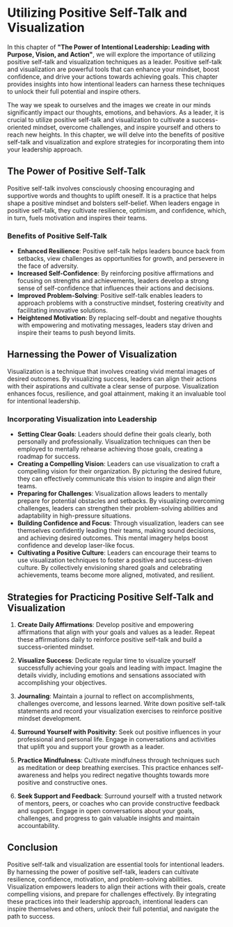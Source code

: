 Utilizing Positive Self-Talk and Visualization
=======================================================

In this chapter of **"The Power of Intentional Leadership: Leading with Purpose, Vision, and Action"**, we will explore the importance of utilizing positive self-talk and visualization techniques as a leader. Positive self-talk and visualization are powerful tools that can enhance your mindset, boost confidence, and drive your actions towards achieving goals. This chapter provides insights into how intentional leaders can harness these techniques to unlock their full potential and inspire others.



The way we speak to ourselves and the images we create in our minds significantly impact our thoughts, emotions, and behaviors. As a leader, it is crucial to utilize positive self-talk and visualization to cultivate a success-oriented mindset, overcome challenges, and inspire yourself and others to reach new heights. In this chapter, we will delve into the benefits of positive self-talk and visualization and explore strategies for incorporating them into your leadership approach.

The Power of Positive Self-Talk
-------------------------------

Positive self-talk involves consciously choosing encouraging and supportive words and thoughts to uplift oneself. It is a practice that helps shape a positive mindset and bolsters self-belief. When leaders engage in positive self-talk, they cultivate resilience, optimism, and confidence, which, in turn, fuels motivation and inspires their teams.

### Benefits of Positive Self-Talk

* **Enhanced Resilience**: Positive self-talk helps leaders bounce back from setbacks, view challenges as opportunities for growth, and persevere in the face of adversity.
* **Increased Self-Confidence**: By reinforcing positive affirmations and focusing on strengths and achievements, leaders develop a strong sense of self-confidence that influences their actions and decisions.
* **Improved Problem-Solving**: Positive self-talk enables leaders to approach problems with a constructive mindset, fostering creativity and facilitating innovative solutions.
* **Heightened Motivation**: By replacing self-doubt and negative thoughts with empowering and motivating messages, leaders stay driven and inspire their teams to push beyond limits.

Harnessing the Power of Visualization
-------------------------------------

Visualization is a technique that involves creating vivid mental images of desired outcomes. By visualizing success, leaders can align their actions with their aspirations and cultivate a clear sense of purpose. Visualization enhances focus, resilience, and goal attainment, making it an invaluable tool for intentional leadership.

### Incorporating Visualization into Leadership

* **Setting Clear Goals**: Leaders should define their goals clearly, both personally and professionally. Visualization techniques can then be employed to mentally rehearse achieving those goals, creating a roadmap for success.
* **Creating a Compelling Vision**: Leaders can use visualization to craft a compelling vision for their organization. By picturing the desired future, they can effectively communicate this vision to inspire and align their teams.
* **Preparing for Challenges**: Visualization allows leaders to mentally prepare for potential obstacles and setbacks. By visualizing overcoming challenges, leaders can strengthen their problem-solving abilities and adaptability in high-pressure situations.
* **Building Confidence and Focus**: Through visualization, leaders can see themselves confidently leading their teams, making sound decisions, and achieving desired outcomes. This mental imagery helps boost confidence and develop laser-like focus.
* **Cultivating a Positive Culture**: Leaders can encourage their teams to use visualization techniques to foster a positive and success-driven culture. By collectively envisioning shared goals and celebrating achievements, teams become more aligned, motivated, and resilient.

Strategies for Practicing Positive Self-Talk and Visualization
--------------------------------------------------------------

1. **Create Daily Affirmations**: Develop positive and empowering affirmations that align with your goals and values as a leader. Repeat these affirmations daily to reinforce positive self-talk and build a success-oriented mindset.

2. **Visualize Success**: Dedicate regular time to visualize yourself successfully achieving your goals and leading with impact. Imagine the details vividly, including emotions and sensations associated with accomplishing your objectives.

3. **Journaling**: Maintain a journal to reflect on accomplishments, challenges overcome, and lessons learned. Write down positive self-talk statements and record your visualization exercises to reinforce positive mindset development.

4. **Surround Yourself with Positivity**: Seek out positive influences in your professional and personal life. Engage in conversations and activities that uplift you and support your growth as a leader.

5. **Practice Mindfulness**: Cultivate mindfulness through techniques such as meditation or deep breathing exercises. This practice enhances self-awareness and helps you redirect negative thoughts towards more positive and constructive ones.

6. **Seek Support and Feedback**: Surround yourself with a trusted network of mentors, peers, or coaches who can provide constructive feedback and support. Engage in open conversations about your goals, challenges, and progress to gain valuable insights and maintain accountability.

Conclusion
----------

Positive self-talk and visualization are essential tools for intentional leaders. By harnessing the power of positive self-talk, leaders can cultivate resilience, confidence, motivation, and problem-solving abilities. Visualization empowers leaders to align their actions with their goals, create compelling visions, and prepare for challenges effectively. By integrating these practices into their leadership approach, intentional leaders can inspire themselves and others, unlock their full potential, and navigate the path to success.
